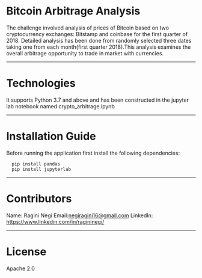 # Bitcoin Arbitrage Analysis
  The challenge involved analysis of prices of Bitcoin based on two cryptocurrency exchanges: Bitstamp and coinbase for the first quarter of 2018. Detailed   analysis has been done from randomly selected three dates taking one from each month(first quarter 2018).This analysis examines the overall arbitrage       opportunity to trade in market with currencies.

----------

# Technologies
  It supports Python 3.7 and above and has been constructed in the jupyter lab notebook named crypto_arbitrage.ipynb

----------

# Installation Guide
   Before running the application first install the following dependencies:

```
  pip install pandas
  pip install jupyterlab
```
----------

# Contributors
Name: Ragini Negi
Email:negiragini16@gmail.com 
LinkedIn: https://www.linkedin.com/in/ragininegi/

----------

# License
Apache 2.0
